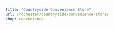 ```yaml
---
title: "Countryside Convenience Store"
url: /rochester/countryside-convenience-store/
shop: convenience
---
```

